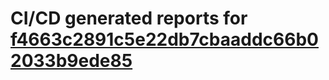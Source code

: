 # CI/CD generated reports for [f4663c2891c5e22db7cbaaddc66b02033b9ede85](https://github.com/hydephp/develop/commit/f4663c2891c5e22db7cbaaddc66b02033b9ede85)
